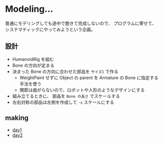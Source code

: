 # Modeling...

普通にモデリングしても途中で飽きて完成しないので、
プログラムに寄せて、システマティックにやってみようという企画。

## 設計

- HumanoidRig を組む
- Bone の方向が定まる
- 決まった Bone の方向に合わせた部品を `サイズ1` で作る
  - WeightPaint せずに Object の parent を Armature の Bone に指定する手法を使う
  - 関節は曲がらないので、ロボットや人形のようなデザインにする
- 組み立てるときに、 部品を `Bone の長さ` でスケールする
- 左右対称の部品は左側を作成して `-x` スケールにする

## making

- [day1](./day001.md)
- [day2](./day002.md)
